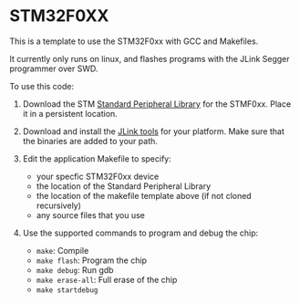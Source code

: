 STM32F0XX
==========

This is a template to use the STM32F0xx with GCC and Makefiles.

It currently only runs on linux, and flashes programs with the JLink Segger programmer over SWD.

To use this code:

1. Download the STM [Standard Peripheral Library](http://www.st.com/web/catalog/tools/FM147/CL1794/SC961/SS1743/LN1939)
for the STMF0xx. Place it in a persistent location.

2. Download and install the [JLink tools](https://www.segger.com/jlink-software.html)
for your platform. Make sure that the binaries are added to your path.

3. Edit the application Makefile to specify:

    - your specfic STM32F0xx device
    - the location of the Standard Peripheral Library
    - the location of the makefile template above (if not cloned recursively)
    - any source files that you use

4. Use the supported commands to program and debug the chip:

    - `make`: Compile
    - `make flash`: Program the chip
    - `make debug`: Run gdb
    - `make erase-all`: Full erase of the chip
    - `make startdebug`



